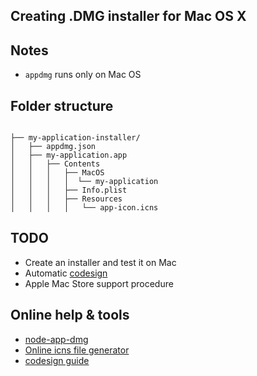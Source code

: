 ## Creating .DMG installer for Mac OS X


## Notes
*  ```appdmg``` runs only on Mac OS


## Folder structure

```

├── my-application-installer/
│   ├── appdmg.json
│   ├── my-application.app
│   │   ├── Contents
│   │   │   ├── MacOS
│   │   │   │  └── my-application
│   │   │   ├── Info.plist
│   │   │   ├── Resources
│   │   │   │   └── app-icon.icns

```

## TODO
* Create an installer and test it on Mac
* Automatic [codesign](https://developer.apple.com/library/mac/documentation/Darwin/Reference/ManPages/man1/codesign.1.html)
* Apple Mac Store support procedure

## Online help & tools
* [node-app-dmg](https://github.com/LinusU/node-appdmg)
* [Online icns file generator](https://iconverticons.com/online/)
* [codesign guide](http://blog.erickdransch.com/2012/02/signing-mac-builds/)
